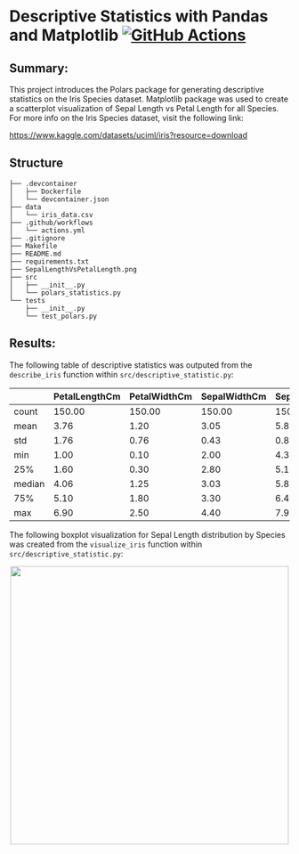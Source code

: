 # Descriptive Statistics with Pandas and Matplotlib   [![GitHub Actions](https://github.com/nogibjj/mjh140-MiniProject3/workflows/CI/badge.svg)](https://github.com/nogibjj/mjh140-MiniProject3/actions)


## Summary:

This project introduces the Polars package for generating descriptive statistics on the Iris Species dataset. Matplotlib package was used to create a scatterplot visualization of Sepal Length vs Petal Length for all Species. For more info on the Iris Species dataset, visit the following link:

https://www.kaggle.com/datasets/uciml/iris?resource=download

## Structure

```text
├── .devcontainer
│   ├── Dockerfile
│   └── devcontainer.json
├── data
│   └── iris_data.csv
├── .github/workflows
│   └── actions.yml
├── .gitignore
├── Makefile
├── README.md
├── requirements.txt
├── SepalLengthVsPetalLength.png
├── src
│   ├── __init__.py
│   └── polars_statistics.py
└── tests
    ├── __init__.py
    └── test_polars.py

```

## Results:

The following table of descriptive statistics was outputed from the `describe_iris` function within `src/descriptive_statistic.py`:

|          | PetalLengthCm | PetalWidthCm | SepalWidthCm | SepalLengthCm |
| -------- | ------------- | ------------ | ------------ | ------------- |
|count     |    150.00     |   150.00    |   150.00     |    150.00 |
|mean      |      3.76     |     1.20    |     3.05     |      5.84 |
|std       |      1.76     |     0.76    |     0.43     |      0.83 |
|min       |      1.00     |     0.10    |     2.00     |      4.30 |
|25%       |      1.60     |     0.30    |     2.80     |      5.10 |
|median    |      4.06     |     1.25    |     3.03     |      5.82 |
|75%       |      5.10     |     1.80    |     3.30     |      6.40 |
|max       |      6.90     |     2.50    |     4.40     |      7.90 |


The following boxplot visualization for Sepal Length distribution by Species was created from the `visualize_iris` function within `src/descriptive_statistic.py`:

<p align = "center"><img src = "[https://github.com/nogibjj/mjh140-MiniProject3/blob/main/SepalLength_by_Species.png](https://github.com/nogibjj/mjh140-MiniProject3/blob/main/SepalLengthVsPetalLength.png)" width = 500px></p>
